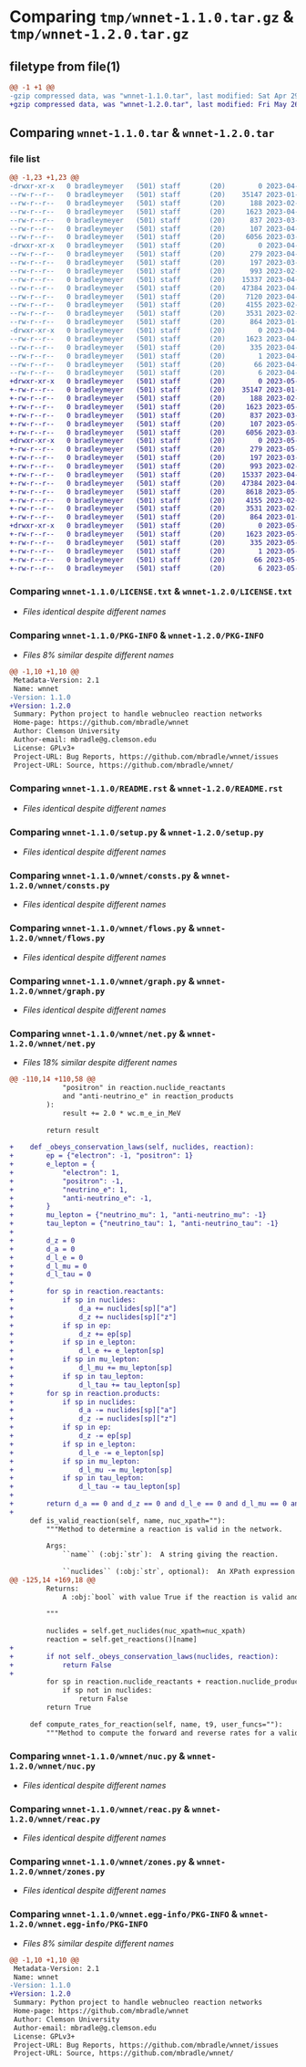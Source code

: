 # Comparing `tmp/wnnet-1.1.0.tar.gz` & `tmp/wnnet-1.2.0.tar.gz`

## filetype from file(1)

```diff
@@ -1 +1 @@
-gzip compressed data, was "wnnet-1.1.0.tar", last modified: Sat Apr 29 20:39:34 2023, max compression
+gzip compressed data, was "wnnet-1.2.0.tar", last modified: Fri May 26 12:14:59 2023, max compression
```

## Comparing `wnnet-1.1.0.tar` & `wnnet-1.2.0.tar`

### file list

```diff
@@ -1,23 +1,23 @@
-drwxr-xr-x   0 bradleymeyer   (501) staff       (20)        0 2023-04-29 20:39:34.469135 wnnet-1.1.0/
--rw-r--r--   0 bradleymeyer   (501) staff       (20)    35147 2023-01-19 23:05:37.000000 wnnet-1.1.0/LICENSE.txt
--rw-r--r--   0 bradleymeyer   (501) staff       (20)      188 2023-02-20 16:56:48.000000 wnnet-1.1.0/MANIFEST.in
--rw-r--r--   0 bradleymeyer   (501) staff       (20)     1623 2023-04-29 20:39:34.469490 wnnet-1.1.0/PKG-INFO
--rw-r--r--   0 bradleymeyer   (501) staff       (20)      837 2023-03-18 14:20:36.000000 wnnet-1.1.0/README.rst
--rw-r--r--   0 bradleymeyer   (501) staff       (20)      107 2023-04-29 20:39:34.471778 wnnet-1.1.0/setup.cfg
--rw-r--r--   0 bradleymeyer   (501) staff       (20)     6056 2023-03-18 14:18:12.000000 wnnet-1.1.0/setup.py
-drwxr-xr-x   0 bradleymeyer   (501) staff       (20)        0 2023-04-29 20:39:34.455627 wnnet-1.1.0/wnnet/
--rw-r--r--   0 bradleymeyer   (501) staff       (20)      279 2023-04-29 20:37:57.000000 wnnet-1.1.0/wnnet/__about__.py
--rw-r--r--   0 bradleymeyer   (501) staff       (20)      197 2023-03-18 14:18:12.000000 wnnet-1.1.0/wnnet/__init__.py
--rw-r--r--   0 bradleymeyer   (501) staff       (20)      993 2023-02-20 16:43:35.000000 wnnet-1.1.0/wnnet/consts.py
--rw-r--r--   0 bradleymeyer   (501) staff       (20)    15337 2023-04-29 20:37:57.000000 wnnet-1.1.0/wnnet/flows.py
--rw-r--r--   0 bradleymeyer   (501) staff       (20)    47384 2023-04-29 20:37:57.000000 wnnet-1.1.0/wnnet/graph.py
--rw-r--r--   0 bradleymeyer   (501) staff       (20)     7120 2023-04-29 20:37:57.000000 wnnet-1.1.0/wnnet/net.py
--rw-r--r--   0 bradleymeyer   (501) staff       (20)     4155 2023-02-20 16:43:35.000000 wnnet-1.1.0/wnnet/nuc.py
--rw-r--r--   0 bradleymeyer   (501) staff       (20)     3531 2023-02-20 16:43:35.000000 wnnet-1.1.0/wnnet/reac.py
--rw-r--r--   0 bradleymeyer   (501) staff       (20)      864 2023-01-19 23:05:37.000000 wnnet-1.1.0/wnnet/zones.py
-drwxr-xr-x   0 bradleymeyer   (501) staff       (20)        0 2023-04-29 20:39:34.465451 wnnet-1.1.0/wnnet.egg-info/
--rw-r--r--   0 bradleymeyer   (501) staff       (20)     1623 2023-04-29 20:39:34.000000 wnnet-1.1.0/wnnet.egg-info/PKG-INFO
--rw-r--r--   0 bradleymeyer   (501) staff       (20)      335 2023-04-29 20:39:34.000000 wnnet-1.1.0/wnnet.egg-info/SOURCES.txt
--rw-r--r--   0 bradleymeyer   (501) staff       (20)        1 2023-04-29 20:39:34.000000 wnnet-1.1.0/wnnet.egg-info/dependency_links.txt
--rw-r--r--   0 bradleymeyer   (501) staff       (20)       66 2023-04-29 20:39:34.000000 wnnet-1.1.0/wnnet.egg-info/requires.txt
--rw-r--r--   0 bradleymeyer   (501) staff       (20)        6 2023-04-29 20:39:34.000000 wnnet-1.1.0/wnnet.egg-info/top_level.txt
+drwxr-xr-x   0 bradleymeyer   (501) staff       (20)        0 2023-05-26 12:14:59.281010 wnnet-1.2.0/
+-rw-r--r--   0 bradleymeyer   (501) staff       (20)    35147 2023-01-19 23:05:37.000000 wnnet-1.2.0/LICENSE.txt
+-rw-r--r--   0 bradleymeyer   (501) staff       (20)      188 2023-02-20 16:56:48.000000 wnnet-1.2.0/MANIFEST.in
+-rw-r--r--   0 bradleymeyer   (501) staff       (20)     1623 2023-05-26 12:14:59.281218 wnnet-1.2.0/PKG-INFO
+-rw-r--r--   0 bradleymeyer   (501) staff       (20)      837 2023-03-18 14:20:36.000000 wnnet-1.2.0/README.rst
+-rw-r--r--   0 bradleymeyer   (501) staff       (20)      107 2023-05-26 12:14:59.282297 wnnet-1.2.0/setup.cfg
+-rw-r--r--   0 bradleymeyer   (501) staff       (20)     6056 2023-03-18 14:18:12.000000 wnnet-1.2.0/setup.py
+drwxr-xr-x   0 bradleymeyer   (501) staff       (20)        0 2023-05-26 12:14:59.258545 wnnet-1.2.0/wnnet/
+-rw-r--r--   0 bradleymeyer   (501) staff       (20)      279 2023-05-26 12:14:25.000000 wnnet-1.2.0/wnnet/__about__.py
+-rw-r--r--   0 bradleymeyer   (501) staff       (20)      197 2023-03-18 14:18:12.000000 wnnet-1.2.0/wnnet/__init__.py
+-rw-r--r--   0 bradleymeyer   (501) staff       (20)      993 2023-02-20 16:43:35.000000 wnnet-1.2.0/wnnet/consts.py
+-rw-r--r--   0 bradleymeyer   (501) staff       (20)    15337 2023-04-29 20:37:57.000000 wnnet-1.2.0/wnnet/flows.py
+-rw-r--r--   0 bradleymeyer   (501) staff       (20)    47384 2023-04-29 20:37:57.000000 wnnet-1.2.0/wnnet/graph.py
+-rw-r--r--   0 bradleymeyer   (501) staff       (20)     8618 2023-05-26 12:14:25.000000 wnnet-1.2.0/wnnet/net.py
+-rw-r--r--   0 bradleymeyer   (501) staff       (20)     4155 2023-02-20 16:43:35.000000 wnnet-1.2.0/wnnet/nuc.py
+-rw-r--r--   0 bradleymeyer   (501) staff       (20)     3531 2023-02-20 16:43:35.000000 wnnet-1.2.0/wnnet/reac.py
+-rw-r--r--   0 bradleymeyer   (501) staff       (20)      864 2023-01-19 23:05:37.000000 wnnet-1.2.0/wnnet/zones.py
+drwxr-xr-x   0 bradleymeyer   (501) staff       (20)        0 2023-05-26 12:14:59.280077 wnnet-1.2.0/wnnet.egg-info/
+-rw-r--r--   0 bradleymeyer   (501) staff       (20)     1623 2023-05-26 12:14:59.000000 wnnet-1.2.0/wnnet.egg-info/PKG-INFO
+-rw-r--r--   0 bradleymeyer   (501) staff       (20)      335 2023-05-26 12:14:59.000000 wnnet-1.2.0/wnnet.egg-info/SOURCES.txt
+-rw-r--r--   0 bradleymeyer   (501) staff       (20)        1 2023-05-26 12:14:59.000000 wnnet-1.2.0/wnnet.egg-info/dependency_links.txt
+-rw-r--r--   0 bradleymeyer   (501) staff       (20)       66 2023-05-26 12:14:59.000000 wnnet-1.2.0/wnnet.egg-info/requires.txt
+-rw-r--r--   0 bradleymeyer   (501) staff       (20)        6 2023-05-26 12:14:59.000000 wnnet-1.2.0/wnnet.egg-info/top_level.txt
```

### Comparing `wnnet-1.1.0/LICENSE.txt` & `wnnet-1.2.0/LICENSE.txt`

 * *Files identical despite different names*

### Comparing `wnnet-1.1.0/PKG-INFO` & `wnnet-1.2.0/PKG-INFO`

 * *Files 8% similar despite different names*

```diff
@@ -1,10 +1,10 @@
 Metadata-Version: 2.1
 Name: wnnet
-Version: 1.1.0
+Version: 1.2.0
 Summary: Python project to handle webnucleo reaction networks
 Home-page: https://github.com/mbradle/wnnet
 Author: Clemson University
 Author-email: mbradle@g.clemson.edu
 License: GPLv3+
 Project-URL: Bug Reports, https://github.com/mbradle/wnnet/issues
 Project-URL: Source, https://github.com/mbradle/wnnet/
```

### Comparing `wnnet-1.1.0/README.rst` & `wnnet-1.2.0/README.rst`

 * *Files identical despite different names*

### Comparing `wnnet-1.1.0/setup.py` & `wnnet-1.2.0/setup.py`

 * *Files identical despite different names*

### Comparing `wnnet-1.1.0/wnnet/consts.py` & `wnnet-1.2.0/wnnet/consts.py`

 * *Files identical despite different names*

### Comparing `wnnet-1.1.0/wnnet/flows.py` & `wnnet-1.2.0/wnnet/flows.py`

 * *Files identical despite different names*

### Comparing `wnnet-1.1.0/wnnet/graph.py` & `wnnet-1.2.0/wnnet/graph.py`

 * *Files identical despite different names*

### Comparing `wnnet-1.1.0/wnnet/net.py` & `wnnet-1.2.0/wnnet/net.py`

 * *Files 18% similar despite different names*

```diff
@@ -110,14 +110,58 @@
             "positron" in reaction.nuclide_reactants
             and "anti-neutrino_e" in reaction_products
         ):
             result += 2.0 * wc.m_e_in_MeV
 
         return result
 
+    def _obeys_conservation_laws(self, nuclides, reaction):
+        ep = {"electron": -1, "positron": 1}
+        e_lepton = {
+            "electron": 1,
+            "positron": -1,
+            "neutrino_e": 1,
+            "anti-neutrino_e": -1,
+        }
+        mu_lepton = {"neutrino_mu": 1, "anti-neutrino_mu": -1}
+        tau_lepton = {"neutrino_tau": 1, "anti-neutrino_tau": -1}
+
+        d_z = 0
+        d_a = 0
+        d_l_e = 0
+        d_l_mu = 0
+        d_l_tau = 0
+
+        for sp in reaction.reactants:
+            if sp in nuclides:
+                d_a += nuclides[sp]["a"]
+                d_z += nuclides[sp]["z"]
+            if sp in ep:
+                d_z += ep[sp]
+            if sp in e_lepton:
+                d_l_e += e_lepton[sp]
+            if sp in mu_lepton:
+                d_l_mu += mu_lepton[sp]
+            if sp in tau_lepton:
+                d_l_tau += tau_lepton[sp]
+        for sp in reaction.products:
+            if sp in nuclides:
+                d_a -= nuclides[sp]["a"]
+                d_z -= nuclides[sp]["z"]
+            if sp in ep:
+                d_z -= ep[sp]
+            if sp in e_lepton:
+                d_l_e -= e_lepton[sp]
+            if sp in mu_lepton:
+                d_l_mu -= mu_lepton[sp]
+            if sp in tau_lepton:
+                d_l_tau -= tau_lepton[sp]
+
+        return d_a == 0 and d_z == 0 and d_l_e == 0 and d_l_mu == 0 and d_l_tau == 0
+
     def is_valid_reaction(self, name, nuc_xpath=""):
         """Method to determine a reaction is valid in the network.
 
         Args:
             ``name`` (:obj:`str`):  A string giving the reaction.
 
             ``nuclides`` (:obj:`str`, optional):  An XPath expression to select nuclides.  Default is all nuclides.
@@ -125,14 +169,18 @@
         Returns:
             A :obj:`bool` with value True if the reaction is valid and False if not.
 
         """
 
         nuclides = self.get_nuclides(nuc_xpath=nuc_xpath)
         reaction = self.get_reactions()[name]
+
+        if not self._obeys_conservation_laws(nuclides, reaction):
+            return False
+
         for sp in reaction.nuclide_reactants + reaction.nuclide_products:
             if sp not in nuclides:
                 return False
         return True
 
     def compute_rates_for_reaction(self, name, t9, user_funcs=""):
         """Method to compute the forward and reverse rates for a valid reaction.
```

### Comparing `wnnet-1.1.0/wnnet/nuc.py` & `wnnet-1.2.0/wnnet/nuc.py`

 * *Files identical despite different names*

### Comparing `wnnet-1.1.0/wnnet/reac.py` & `wnnet-1.2.0/wnnet/reac.py`

 * *Files identical despite different names*

### Comparing `wnnet-1.1.0/wnnet/zones.py` & `wnnet-1.2.0/wnnet/zones.py`

 * *Files identical despite different names*

### Comparing `wnnet-1.1.0/wnnet.egg-info/PKG-INFO` & `wnnet-1.2.0/wnnet.egg-info/PKG-INFO`

 * *Files 8% similar despite different names*

```diff
@@ -1,10 +1,10 @@
 Metadata-Version: 2.1
 Name: wnnet
-Version: 1.1.0
+Version: 1.2.0
 Summary: Python project to handle webnucleo reaction networks
 Home-page: https://github.com/mbradle/wnnet
 Author: Clemson University
 Author-email: mbradle@g.clemson.edu
 License: GPLv3+
 Project-URL: Bug Reports, https://github.com/mbradle/wnnet/issues
 Project-URL: Source, https://github.com/mbradle/wnnet/
```

